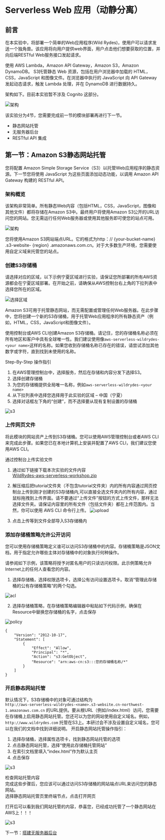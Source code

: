 # Serverless Web 应用（动静分离）

## 前言
在本实验中，将部署一个简单的Web应用程序(Wild Rydes)，使用户可以请求发送一个独角兽。该应用将向用户提供web界面，用户点击他们想要获取的位置，并向后端RESTful Web服务接口发起请求。

使用 AWS Lambda，Amazon API Gateway，Amazon S3，Amazon DynamoDB。 S3托管静态 Web 资源，包括在用户浏览器中加载的 HTML，CSS，JavaScript 和图像文件。在浏览器中执行的 JavaScript 向 API Gateway 发起动态请求，触发 Lambda 处理，并在 DynamoDB 进行数据持久。

架构如下。目前本实验暂不涉及 Cognito 这部分。  

![架构](./img/Picture1.png)

该实验分为4节，您需要完成前一节的模块部署再进行下一节。
* 静态网站托管
* 无服务器后台
* RESTful API 集成

## 第一节：Amazon S3静态网站托管

您将配置 Amazon Simple Storage Service（S3）以托管Web应用程序的静态资源。下一节您将使用 JavaScript 为这些页面添加动态功能，以调用 Amazon API Gateway 构建的 RESTful API。

### 架构概览
该架构非常简单。所有静态Web内容（包括HTML，CSS，JavaScript，图像和其他文件）都将存储在Amazon S3中。最终用户将使用Amazon S3公开的URL访问您的网站。您无需运行任何Web服务器或使用其他服务即可使您的站点可用。

![架构](./img/Picture2.png)

您将使用Amazon S3网站端点URL。它的格式为http：// {your-bucket-name} .s3-website- {region} .amazonaws.com.cn。对于大多数生产环境，您需要使用自定义域来托管您的站点。

### 创建S3存储桶

请选择对应的区域，以下示例宁夏区域进行实验，请保证您所部署的所有AWS资源都会在宁夏区域部署。在开始之前，请确保从AWS控制台右上角的下拉列表中选择您所在的区域。

![选择区域](./img/Picture3.png)
  
Amazon S3可用于托管静态网站，而无需配置或管理任何Web服务器。在此步骤中，您将创建一个新的S3存储桶，用于托管Web应用程序的所有静态资产（例如，HTML，CSS，JavaScript和图像文件）。  
  
使用控制台或AWS CLI创建Amazon S3存储桶。请记住，您的存储桶名称必须在所有地区和客户中具有全球唯一性。我们建议使用像`aws-serverless-wildrydes-<your name>`这样的名称。如果您收到存储桶名称已存在的错误，请尝试添加其他数字或字符，直到找到未使用的名称。

Step-By-Step 操作指引  
1. 在AWS管理控制台中，选择服务，然后在存储和内容分发下选择S3。
2. 选择创建存储桶
3. 为您的存储桶提供全局唯一名称，例如`aws-serverless-wildrydes-<your name>`
4. 从下拉列表中选择您选择用于此实验的区域 – 中国（宁夏）
5. 选择对话框左下角的“创建”，而不选择要从现有复制设置的存储桶

![s3](./img/Picture4.png)

### 上传网页文件  
将此模块的网站资产上传到S3存储桶。您可以使用AWS管理控制台或者AWS CLI来完成此步骤。如果您已在本地计算机上安装并配置了AWS CLI，我们建议您使用AWS CLI。 
  
通过控制台上传实验文件  
1. 通过如下链接下载本次实验的文件内容  
[WildRydes-aws-serverless-workshop.zip](./WildRydes-aws-serverless-workshop.zip)  
1. 解压缩后把tutorial文件夹（不包含tutorial文件夹）内的所有内容通过网页控制台上传到刚才创建的S3存储桶内,可以直接全选文件夹内的所有内容，通过鼠标拖拽到上传界面。请不要通过“上传文件”按钮的方式上传文件，那样无法选择文件夹。请保证内容里的所有文件（包括文件夹）都在上传范围内。当然，你可以使用 AWS CLI 命令行上传。
![upload](./img/Picture5.png)

3. 点击上传等到文件全部导入S3存储桶内

### 添加存储桶策略允许公开访问  
您可以使用存储桶策略定义谁可以访问S3存储桶中的内容。存储桶策略是JSON文档，用于指定允许哪些主体对存储桶中的对象执行何种操作。   
  
请参阅如下示例，该策略将授予对匿名用户的只读访问权限。此示例策略允许Internet上的任何人查看您的内容。  
1. 选择存储桶，选择权限选项卡，选择公有访问设置选项卡。取消“管理此存储桶的公有存储桶策略“的两个勾选。
  
![acl](./img/Picturep1.png)
  
2. 选择存储桶策略，在存储桶策略编辑器中粘贴如下代码示例，确保在Resource中替换您存储桶的名字，点击保存  
  
![policy](./img/Picture6.png)

    {
        "Version": "2012-10-17",
        "Statement": [
            {
                "Effect": "Allow",
                "Principal": "*",
                "Action": "s3:GetObject",
                "Resource": "arn:aws-cn:s3:::您的存储桶名称/*"
            }
        ]
    }

### 开启静态网站托管
默认情况下，S3存储桶中的对象可通过结构为  
`http://aws-serverless-wildrydes-<name>.s3-website.cn-northwest-1.amazonaws.com.cn` 的URL提供。要从根URL（例如/index.html）访问，您需要在存储桶上启用静态网站托管。您还可以为您的网站使用自定义域名。例如，`http://www.wildrydes.com` 托管在S3上。本研讨会不涉及设置自定义域名，您可以在我们的文档中找到详细说明。
开启静态网站托管操作指引：
1. 选择存储桶，选择属性选项卡，找到静态网站托管的选项
2. 点击静态网站托管，选择“使用此存储桶托管网站”
3. 在索引文档里填入“index.html”作为默认主页
4. 点击保存

![s3](./img/Picture7.png)

检查网站托管内容  
完成这些步骤后，您应该可以通过访问S3存储桶的网站端点URL来访问您的静态网站。  
选择静态网站托管页里终端节点，点击打开网页  
   
打开后可以看到我们网站托管的内容，恭喜您，已经成功托管了一个静态网站在AWS上！！！  

![s3](./img/Picture8.png)
    
    
   
下一节：[搭建无服务器后台](./readme2.md)
